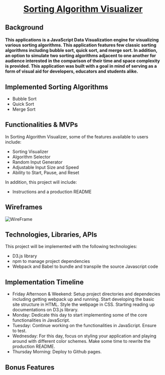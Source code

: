 <h1 align="center">
    <a href="https://pa-dg.github.io/sort-viz/" target=”_blank”>Sorting Algorithm Visualizer</a>
    <br>
</h1>

## Background

<h4>This applications is a JavaScript Data Visualization engine for visualizing various sorting algorithms. This application features few classic sorting algorithms including bubble sort, quick sort, and merge sort. In addition, an option to simulate two sorting algorithms adjacent to one another for audience interested in the comparison of their time and space complexity is provided. This application was built with a goal in mind of serving as a form of visual aid for developers, educators and students alike.</h4>

## Implemented Sorting Algorithms

- Bubble Sort
- Quick Sort
- Merge Sort

## Functionalities & MVPs

In Sorting Algorithm Visualizer, some of the features available to users include:

- Sorting Visualizer
- Algorithm Selector
- Random Input Generator
- Adjustable Input Size and Speed
- Ability to Start, Pause, and Reset

In addition, this project will include:

- Instructions and a production README

## Wireframes

![WireFrame](https://github.com/pa-dg/Sorting_Algorithmn_Visualizer/blob/master/sortVisualizerWireframe.png)

## Technologies, Libraries, APIs

This project will be implemented with the following technologies:

- D3.js library
- npm to manage project dependencies
- Webpack and Babel to bundle and transpile the source Javascript code

## Implementation Timeline

- Friday Afternoon & Weekend: Setup project directories and dependecies including getting webpack up and running. Start developing the basic site structure in HTML. Style the webpage in CSS. Starting reading up documentations on D3.js library.
- Monday: Dedicate this day to start implementing some of the core functionalities in JavaScript.
- Tuesday: Continue working on the functionalities in JavaScript. Ensure to test.
- Wednesday: For this day, focus on styling your application and playing around with different color schemes. Make some time to rewrite the production README.
- Thursday Morning: Deploy to Github pages.

## Bonus Features
